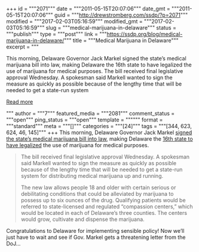 +++
id = """2071"""
date = """2011-05-15T20:07:06"""
date_gmt = """2011-05-15T20:07:06"""
guid = """http://drewstromberg.com/ssdp/?p=2071"""
modified = """2017-02-03T05:16:59"""
modified_gmt = """2017-02-03T05:16:59"""
slug = """medical-marijuana-in-delaware"""
status = """publish"""
type = """post"""
link = """https://ssdp.org/blog/medical-marijuana-in-delaware/"""
title = """Medical Marijuana in Delaware"""
excerpt = """<p>This morning, Delaware Governor Jack Markel signed the state&#8217;s medical marijuana bill into law, making Delaware the 16th state to have legalized the use of marijuana for medical purposes. The bill received final legislative approval Wednesday. A spokesman said Markell wanted to sign the measure as quickly as possible because of the lengthy time that will be needed to get a state-run system</p>
<div class="h10"></div>
<p><a class="more-link2 flat" href="https://ssdp.org/blog/medical-marijuana-in-delaware/">Read more</a></p>
"""
author = """7"""
featured_media = """2081"""
comment_status = """open"""
ping_status = """open"""
template = """"""
format = """standard"""
meta = """[]"""
categories = """[24]"""
tags = """[344, 623, 624, 46, 145]"""
+++
This morning, Delaware Governor Jack Markel <a href="http://www.washingtonpost.com/national/delaware-governor-signs-bill-making-it-the-16th-state-to-legalize-medical-marijuana/2011/05/13/AF7BEd2G_story.html" target="_blank">signed the state&#8217;s medical marijuana bill into law</a>, making Delaware the <a href="http://www.wdel.com/story.php?id=34605" target="_blank">16th state to have legalized</a> the use of marijuana for medical purposes.

<blockquote>The bill received final legislative approval Wednesday. A spokesman said Markell wanted to sign the measure as quickly as possible because of the lengthy time that will be needed to get a state-run system for distributing medical marijuana up and running.



The new law allows people 18 and older with certain serious or debilitating conditions that could be alleviated by marijuana to possess up to six ounces of the drug. Qualifying patients would be referred to state-licensed and regulated “compassion centers,” which would be located in each of Delaware’s three counties. The centers would grow, cultivate and dispense the marijuana.</blockquote>

Congratulations to Delaware for implementing sensible policy! Now we&#8217;ll just have to wait and see if Gov. Markel gets a threatening letter from the DoJ&#8230;
